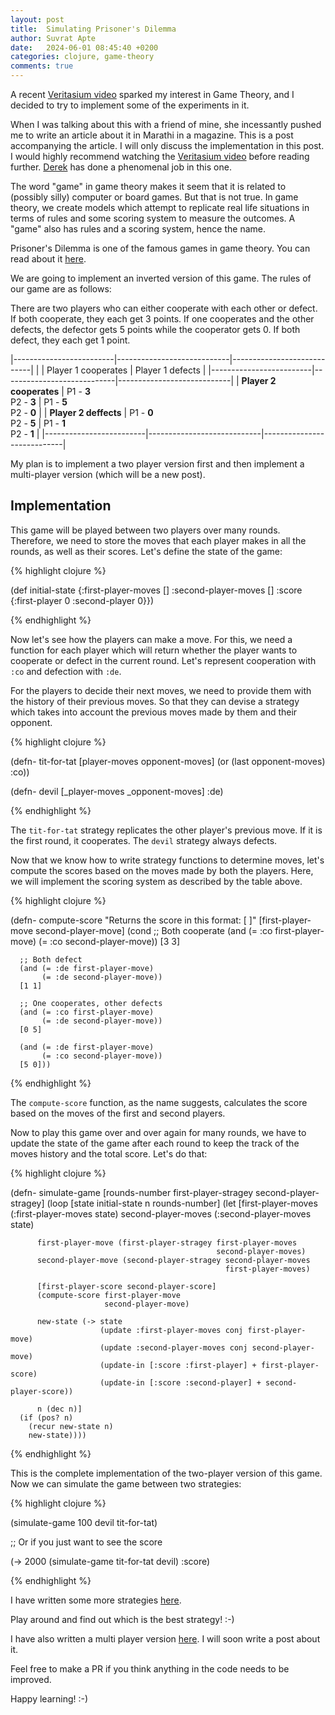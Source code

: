 ```yaml
---
layout: post
title:  Simulating Prisoner's Dilemma
author: Suvrat Apte
date:   2024-06-01 08:45:40 +0200
categories: clojure, game-theory
comments: true
---
```


A recent [Veritasium
video](https://www.youtube.com/watch?v=mScpHTIi-kM) sparked my
interest in Game Theory, and I decided to try to implement some of the
experiments in it.

When I was talking about this with a friend of mine, she incessantly
pushed me to write an article about it in Marathi in a magazine. This
is a post accompanying the article. I will only discuss the
implementation in this post. I would highly recommend watching the
[Veritasium video](https://www.youtube.com/watch?v=mScpHTIi-kM) before
reading further. [Derek](https://en.wikipedia.org/wiki/Derek_Muller)
has done a phenomenal job in this one.

The word "game" in game theory makes it seem that it is related to
(possibly silly) computer or board games. But that is not true. In
game theory, we create models which attempt to replicate real life
situations in terms of rules and some scoring system to measure the
outcomes. A "game" also has rules and a scoring system, hence the name.

Prisoner's Dilemma is one of the famous games in game theory. You can read about
it [here](https://en.wikipedia.org/wiki/Prisoner%27s_dilemma).

We are going to implement an inverted version of this game. The rules
of our game are as follows:

There are two players who can either cooperate with each other or
defect. If both cooperate, they each get 3 points. If one cooperates
and the other defects, the defector gets 5 points while the cooperator
gets 0. If both defect, they each get 1 point.

|-------------------------|----------------------------|----------------------------|
|                         | Player 1 cooperates        | Player 1 defects           |
|-------------------------|----------------------------|----------------------------|
| **Player 2 cooperates** | P1 - **3** <br> P2 - **3** | P1 - **5** <br> P2 - **0** |
| **Player 2 deffects**   | P1 - **0** <br> P2 - **5** | P1 - **1** <br> P2 - **1** |
|-------------------------|----------------------------|----------------------------|

My plan is to implement a two player version first and then implement a
multi-player version (which will be a new post).

<!---excerpt-break-->

## Implementation

This game will be played between two players over many
rounds. Therefore, we need to store the moves that each player makes
in all the rounds, as well as their scores. Let's define the state of
the game:

{% highlight clojure %}

(def initial-state
  {:first-player-moves []
   :second-player-moves []
   :score {:first-player 0
           :second-player 0}})

{% endhighlight %}

Now let's see how the players can make a move. For this, we need a
function for each player which will return whether the player wants to
cooperate or defect in the current round. Let's represent cooperation
with `:co` and defection with `:de`.

For the players to decide their next moves, we need to provide them with the
history of their previous moves. So that they can devise a strategy which takes
into account the previous moves made by them and their opponent.

{% highlight clojure %}

(defn- tit-for-tat
  [player-moves opponent-moves]
  (or (last opponent-moves) :co))

(defn- devil
  [_player-moves _opponent-moves]
  :de)

{% endhighlight %}

The `tit-for-tat` strategy replicates the other player's previous
move. If it is the first round, it cooperates. The `devil` strategy
always defects.

Now that we know how to write strategy functions to determine moves,
let's compute the scores based on the moves made by both the players.
Here, we will implement the scoring system as described by the table
above.

{% highlight clojure %}

(defn- compute-score
  "Returns the score in this format:
   [<first-player-score> <second-player-score>]"
  [first-player-move second-player-move]
  (cond
      ;; Both cooperate
      (and (= :co first-player-move)
           (= :co second-player-move))
      [3 3]

      ;; Both defect
      (and (= :de first-player-move)
           (= :de second-player-move))
      [1 1]

      ;; One cooperates, other defects
      (and (= :co first-player-move)
           (= :de second-player-move))
      [0 5]

      (and (= :de first-player-move)
           (= :co second-player-move))
      [5 0]))

{% endhighlight %}

The `compute-score` function, as the name suggests, calculates the
score based on the moves of the first and second players.

Now to play this game over and over again for many rounds, we have to
update the state of the game after each round to keep the track of the
moves history and the total score. Let's do that:

{% highlight clojure %}

(defn- simulate-game
  [rounds-number first-player-stragey second-player-stragey]
  (loop [state initial-state
         n rounds-number]
    (let [first-player-moves (:first-player-moves state)
          second-player-moves (:second-player-moves state)

          first-player-move (first-player-stragey first-player-moves
                                                  second-player-moves)
          second-player-move (second-player-stragey second-player-moves
                                                    first-player-moves)

          [first-player-score second-player-score]
          (compute-score first-player-move
                         second-player-move)

          new-state (-> state
                        (update :first-player-moves conj first-player-move)
                        (update :second-player-moves conj second-player-move)
                        (update-in [:score :first-player] + first-player-score)
                        (update-in [:score :second-player] + second-player-score))

          n (dec n)]
      (if (pos? n)
        (recur new-state n)
        new-state))))

{% endhighlight %}

This is the complete implementation of the two-player version of this
game. Now we can simulate the game between two strategies:

{% highlight clojure %}

(simulate-game 100 devil tit-for-tat)

;; Or if you just want to see the score

(-> 2000
    (simulate-game tit-for-tat devil)
    :score)

{% endhighlight %}

I have written some more strategies
[here](https://github.com/suvratapte/game-theory/blob/main/src/game_theory/single_player.clj).

Play around and find out which is the best strategy! :-)

I have also written a multi player version [here](https://github.com/suvratapte/game-theory/blob/main/src/game_theory/multi_player.clj).
I will soon write a post about it.

Feel free to make a PR if you think anything in the code needs to be
improved.

Happy learning! :-)

